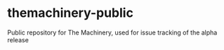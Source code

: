 # themachinery-public
Public repository for The Machinery, used for issue tracking of the alpha release
